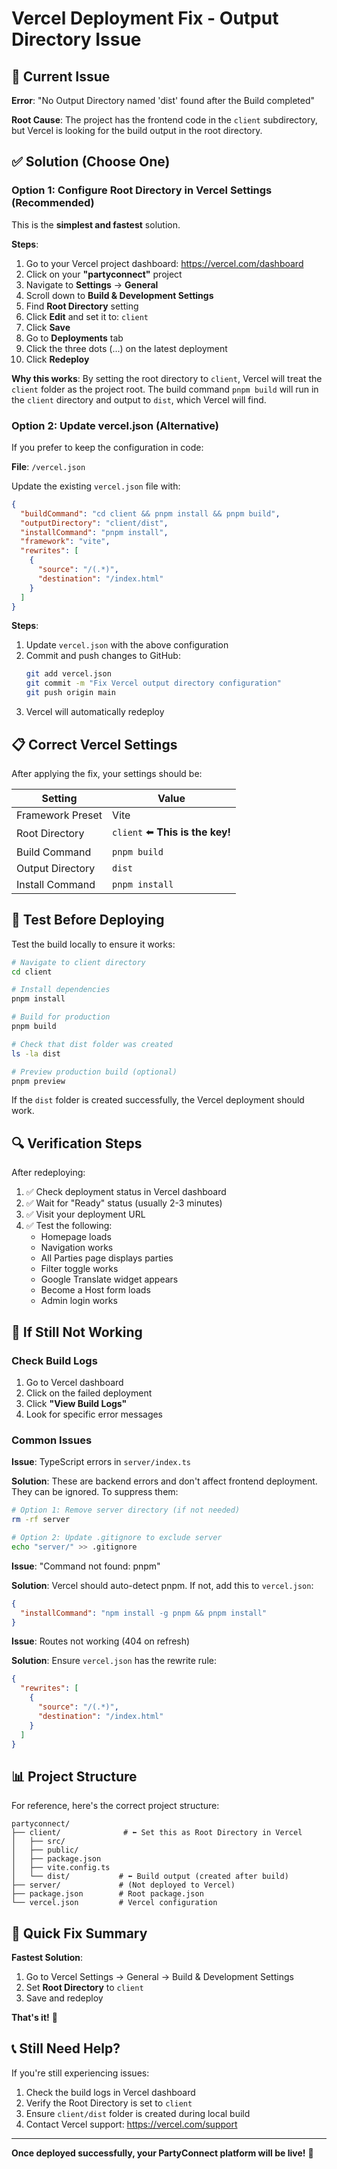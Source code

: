 # Vercel Deployment Fix - Output Directory Issue

## 🚨 Current Issue

**Error**: "No Output Directory named 'dist' found after the Build completed"

**Root Cause**: The project has the frontend code in the `client` subdirectory, but Vercel is looking for the build output in the root directory.

## ✅ Solution (Choose One)

### Option 1: Configure Root Directory in Vercel Settings (Recommended)

This is the **simplest and fastest** solution.

**Steps**:

1. Go to your Vercel project dashboard: https://vercel.com/dashboard
2. Click on your **"partyconnect"** project
3. Navigate to **Settings** → **General**
4. Scroll down to **Build & Development Settings**
5. Find **Root Directory** setting
6. Click **Edit** and set it to: `client`
7. Click **Save**
8. Go to **Deployments** tab
9. Click the three dots (...) on the latest deployment
10. Click **Redeploy**

**Why this works**: By setting the root directory to `client`, Vercel will treat the `client` folder as the project root. The build command `pnpm build` will run in the `client` directory and output to `dist`, which Vercel will find.

### Option 2: Update vercel.json (Alternative)

If you prefer to keep the configuration in code:

**File**: `/vercel.json`

Update the existing `vercel.json` file with:

```json
{
  "buildCommand": "cd client && pnpm install && pnpm build",
  "outputDirectory": "client/dist",
  "installCommand": "pnpm install",
  "framework": "vite",
  "rewrites": [
    {
      "source": "/(.*)",
      "destination": "/index.html"
    }
  ]
}
```

**Steps**:
1. Update `vercel.json` with the above configuration
2. Commit and push changes to GitHub:
   ```bash
   git add vercel.json
   git commit -m "Fix Vercel output directory configuration"
   git push origin main
   ```
3. Vercel will automatically redeploy

## 📋 Correct Vercel Settings

After applying the fix, your settings should be:

| Setting | Value |
|---------|-------|
| Framework Preset | Vite |
| Root Directory | `client` ⬅️ **This is the key!** |
| Build Command | `pnpm build` |
| Output Directory | `dist` |
| Install Command | `pnpm install` |

## 🧪 Test Before Deploying

Test the build locally to ensure it works:

```bash
# Navigate to client directory
cd client

# Install dependencies
pnpm install

# Build for production
pnpm build

# Check that dist folder was created
ls -la dist

# Preview production build (optional)
pnpm preview
```

If the `dist` folder is created successfully, the Vercel deployment should work.

## 🔍 Verification Steps

After redeploying:

1. ✅ Check deployment status in Vercel dashboard
2. ✅ Wait for "Ready" status (usually 2-3 minutes)
3. ✅ Visit your deployment URL
4. ✅ Test the following:
   - Homepage loads
   - Navigation works
   - All Parties page displays parties
   - Filter toggle works
   - Google Translate widget appears
   - Become a Host form loads
   - Admin login works

## 🐛 If Still Not Working

### Check Build Logs

1. Go to Vercel dashboard
2. Click on the failed deployment
3. Click **"View Build Logs"**
4. Look for specific error messages

### Common Issues

**Issue**: TypeScript errors in `server/index.ts`

**Solution**: These are backend errors and don't affect frontend deployment. They can be ignored. To suppress them:

```bash
# Option 1: Remove server directory (if not needed)
rm -rf server

# Option 2: Update .gitignore to exclude server
echo "server/" >> .gitignore
```

**Issue**: "Command not found: pnpm"

**Solution**: Vercel should auto-detect pnpm. If not, add this to `vercel.json`:

```json
{
  "installCommand": "npm install -g pnpm && pnpm install"
}
```

**Issue**: Routes not working (404 on refresh)

**Solution**: Ensure `vercel.json` has the rewrite rule:

```json
{
  "rewrites": [
    {
      "source": "/(.*)",
      "destination": "/index.html"
    }
  ]
}
```

## 📊 Project Structure

For reference, here's the correct project structure:

```
partyconnect/
├── client/              # ⬅️ Set this as Root Directory in Vercel
│   ├── src/
│   ├── public/
│   ├── package.json
│   ├── vite.config.ts
│   └── dist/           # ⬅️ Build output (created after build)
├── server/             # (Not deployed to Vercel)
├── package.json        # Root package.json
└── vercel.json         # Vercel configuration
```

## 🎯 Quick Fix Summary

**Fastest Solution**:
1. Go to Vercel Settings → General → Build & Development Settings
2. Set **Root Directory** to `client`
3. Save and redeploy

**That's it!** 🎉

## 📞 Still Need Help?

If you're still experiencing issues:

1. Check the build logs in Vercel dashboard
2. Verify the Root Directory is set to `client`
3. Ensure `client/dist` folder is created during local build
4. Contact Vercel support: https://vercel.com/support

---

**Once deployed successfully, your PartyConnect platform will be live!** 🚀

